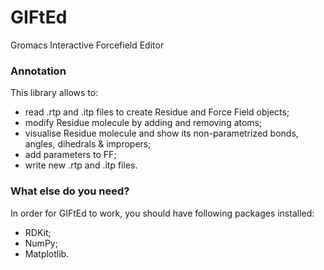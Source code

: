 # GIFtEd
Gromacs Interactive Forcefield Editor
### Annotation
This library allows to:
- read .rtp and .itp files to create Residue and Force Field objects;
- modify Residue molecule by adding and removing atoms;
- visualise Residue molecule and show its non-parametrized bonds, angles, dihedrals & impropers;
- add parameters to FF;
- write new .rtp and .itp files.

### What else do you need?
In order for GIFtEd to work, you should have following packages installed:
- RDKit;
- NumPy;
- Matplotlib.
